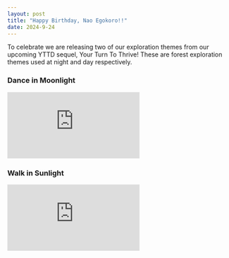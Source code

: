 ```yaml
---
layout: post
title: "Happy Birthday, Nao Egokoro!!"
date: 2024-9-24
---
```


To celebrate we are releasing two of our exploration themes from our upcoming YTTD sequel, Your Turn To Thrive! These are forest exploration themes used at night and day respectively.

### Dance in Moonlight

<iframe src="http://www.youtube.com/embed/WAo9X7Q3PGw" frameborder="0" allowfullscreen></iframe>

### Walk in Sunlight

<iframe src="http://www.youtube.com/embed/y_my72DPWzw" frameborder="0" allowfullscreen></iframe>